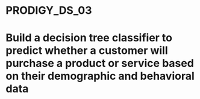 # PRODIGY_DS_03
# Build a decision tree classifier to predict whether a customer will purchase a product or service based on their demographic and behavioral data
